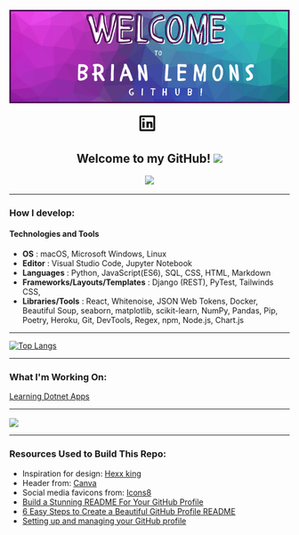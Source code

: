 <p align="center">
   <img src="./img/header.png"></img>
</p>

<p align="center">
<a href="https://www.linkedin.com/in/brian-lemons25/" target="_blank" rel="noopener noreferrer"><img height="38" src="/img/linkedin.gif"></a>&nbsp;&nbsp;
</p>

<h2 align="center">Welcome to my GitHub! <img src="https://raw.githubusercontent.com/MartinHeinz/MartinHeinz/master/wave.gif" width="30px"></h2>

<p align="center">
<img src="https://visitor-badge.glitch.me/badge?page_id=Zitronen25U" width="110px">
</p>

---------------------
<h3>How I develop:</h3>

#### **Technologies and Tools**

   - **OS** : macOS, Microsoft Windows, Linux
   - **Editor** : Visual Studio Code, Jupyter Notebook
   - **Languages** : Python, JavaScript(ES6), SQL, CSS, HTML, Markdown
   - **Frameworks/Layouts/Templates** : Django (REST), PyTest, Tailwinds CSS,
   - **Libraries/Tools** : React, Whitenoise, JSON Web Tokens, Docker, Beautiful Soup, seaborn, matplotlib, scikit-learn, NumPy, Pandas, Pip, Poetry, Heroku, Git, DevTools, Regex, npm, Node.js, Chart.js

---------------------

[![Top Langs](https://github-readme-stats.vercel.app/api/top-langs/?username=Zitronen25U&layout=compact&theme=midnight-purple&card_width=800)](https://github.com/Zitronen25U/github-readme-stats)

---------------------
<h3>What I'm Working On:</h3>

[Learning Dotnet Apps](https://github.com/Zitronen25U/Blazor-Test)

---------------------

<a href="https://github.com/Zitronen25U/github-readme-stats">
  <img align="center" src="https://github-readme-stats.vercel.app/api?username=Zitronen25U&show_icons=true&theme=midnight-purple" />
</a>

---------------------

<footer>
<h3> Resources Used to Build This Repo:</h3>
  
- Inspiration for design: <a href="https://github.com/HexxKing">Hexx king</a>
- Header from: <a href="https://www.canva.com/">Canva</a>
- Social media favicons from: <a href="https://icons8.com">Icons8</a>
- <a href="https://towardsdatascience.com/build-a-stunning-readme-for-your-github-profile-9b80434fe5d7">Build a Stunning README For Your GitHub Profile</a>
- <a href="https://sarah-hart-landolt.medium.com/6-easy-steps-to-create-a-beautiful-github-profile-readme-edc7840b2c7">6 Easy Steps to Create a Beautiful GitHub Profile README</a>
- <a href="https://docs.github.com/en/github/setting-up-and-managing-your-github-profile">Setting up and managing your GitHub profile
</a>
</footer>
